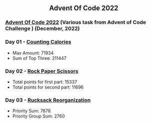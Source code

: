 <h2 align="center">
  Advent Of Code 2022
</h2>

### [Advent Of Code 2022](https://adventofcode.com/) (Various task from Advent of Code Challenge ) (December, 2022)

### Day 01 - [Counting Calories](https://adventofcode.com/2022/day/1)
* Max Amount: 71934 
* Sum of Top Three: 211447 

### Day 02 - [Rock Paper Scissors](https://adventofcode.com/2022/day/2)
* Total points for first part: 15337 
* Total points for second part: 11696 

### Day 03 - [Rucksack Reorganization](https://adventofcode.com/2022/day/3)
* Priority Sum: 7878 
* Priority Group Sum: 2760 
